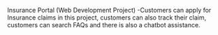 Insurance Portal (Web Development Project) 
-Customers can apply for Insurance claims in this project, customers can also track their claim, customers can search FAQs and there is also a chatbot assistance.
